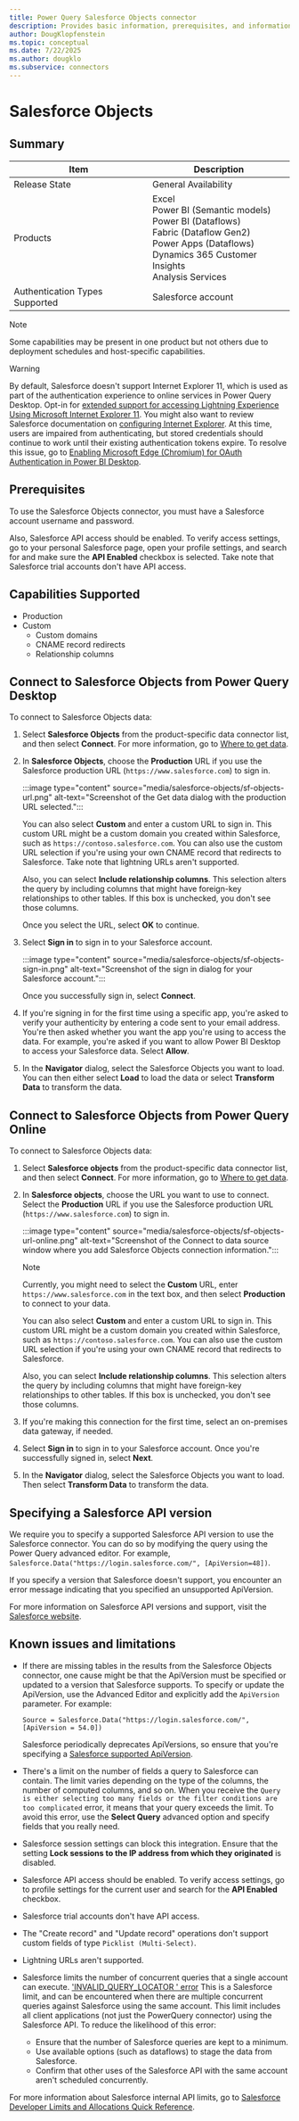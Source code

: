 ```yaml
---
title: Power Query Salesforce Objects connector
description: Provides basic information, prerequisites, and information on how to connect to your data, along with a list of known issues and limitations.
author: DougKlopfenstein
ms.topic: conceptual
ms.date: 7/22/2025
ms.author: dougklo
ms.subservice: connectors
---
```


# Salesforce Objects

## Summary

| Item | Description |
| ---- | ----------- |
| Release State | General Availability |
| Products | Excel<br/>Power BI (Semantic models)<br/>Power BI (Dataflows)<br/>Fabric (Dataflow Gen2)<br/>Power Apps (Dataflows)<br/>Dynamics 365 Customer Insights<br/>Analysis Services |
| Authentication Types Supported | Salesforce account |

> [!NOTE]
> Some capabilities may be present in one product but not others due to deployment schedules and host-specific capabilities.

> [!WARNING]
> By default, Salesforce doesn't support Internet Explorer 11, which is used as part of the authentication experience to online services in Power Query Desktop. Opt-in for [extended support for accessing Lightning Experience Using Microsoft Internet Explorer 11](https://help.salesforce.com/articleView?id=000333934&type=1&mode=1). You might also want to review Salesforce documentation on [configuring Internet Explorer](https://developer.salesforce.com/docs/atlas.en-us.salesforce_supported_browsers_cheatsheet.meta/salesforce_supported_browsers_cheatsheet/getstart_browser_ie.htm). At this time, users are impaired from authenticating, but stored credentials should continue to work until their existing authentication tokens expire. To resolve this issue, go to [Enabling Microsoft Edge (Chromium) for OAuth Authentication in Power BI Desktop](../oauth-edge-chromium.md).

## Prerequisites

To use the Salesforce Objects connector, you must have a Salesforce account username and password.

Also, Salesforce API access should be enabled. To verify access settings, go to your personal Salesforce page, open your profile settings, and search for and make sure the **API Enabled** checkbox is selected. Take note that Salesforce trial accounts don't have API access.

## Capabilities Supported

* Production
* Custom
  * Custom domains
  * CNAME record redirects
  * Relationship columns

## Connect to Salesforce Objects from Power Query Desktop

To connect to Salesforce Objects data:

1. Select **Salesforce Objects** from the product-specific data connector list, and then select **Connect**. For more information, go to [Where to get data](../where-to-get-data.md).

2. In **Salesforce Objects**, choose the **Production** URL if you use the Salesforce production URL (`https://www.salesforce.com`) to sign in.

   :::image type="content" source="media/salesforce-objects/sf-objects-url.png" alt-text="Screenshot of the Get data dialog with the production URL selected.":::

   You can also select **Custom** and enter a custom URL to sign in. This custom URL might be a custom domain you created within Salesforce, such as `https://contoso.salesforce.com`. You can also use the custom URL selection if you're using your own CNAME record that redirects to Salesforce. Take note that lightning URLs aren't supported.

   Also, you can select **Include relationship columns**. This selection alters the query by including columns that might have foreign-key relationships to other tables. If this box is unchecked, you don't see those columns.

   Once you select the URL, select **OK** to continue.

3. Select **Sign in** to sign in to your Salesforce account.

   :::image type="content" source="media/salesforce-objects/sf-objects-sign-in.png" alt-text="Screenshot of the sign in dialog for your Salesforce account.":::

   Once you successfully sign in, select **Connect**.

4. If you're signing in for the first time using a specific app, you're asked to verify your authenticity by entering a code sent to your email address. You're then asked whether you want the app you're using to access the data. For example, you're asked if you want to allow Power BI Desktop to access your Salesforce data. Select **Allow**.

5. In the **Navigator** dialog, select the Salesforce Objects you want to load. You can then either select **Load** to load the data or select **Transform Data** to transform the data.

## Connect to Salesforce Objects from Power Query Online

To connect to Salesforce Objects data:

1. Select **Salesforce objects** from the product-specific data connector list, and then select **Connect**. For more information, go to [Where to get data](../where-to-get-data.md).

2. In **Salesforce objects**, choose the URL you want to use to connect. Select the **Production** URL if you use the Salesforce production URL (`https://www.salesforce.com`) to sign in.

   :::image type="content" source="media/salesforce-objects/sf-objects-url-online.png" alt-text="Screenshot of the Connect to data source window where you add Salesforce Objects connection information.":::

   > [!NOTE]
   >Currently, you might need to select the **Custom** URL, enter `https://www.salesforce.com` in the text box, and then select **Production** to connect to your data.

   You can also select **Custom** and enter a custom URL to sign in. This custom URL might be a custom domain you created within Salesforce, such as `https://contoso.salesforce.com`. You can also use the custom URL selection if you're using your own CNAME record that redirects to Salesforce.

   Also, you can select **Include relationship columns**. This selection alters the query by including columns that might have foreign-key relationships to other tables. If this box is unchecked, you don't see those columns.

3. If you're making this connection for the first time, select an on-premises data gateway, if needed.

4. Select **Sign in** to sign in to your Salesforce account. Once you're successfully signed in, select **Next**.

5. In the **Navigator** dialog, select the Salesforce Objects you want to load. Then select **Transform Data** to transform the data.

## Specifying a Salesforce API version

We require you to specify a supported Salesforce API version to use the Salesforce connector. You can do so by modifying the query using the Power Query advanced editor. For example, `Salesforce.Data("https://login.salesforce.com/", [ApiVersion=48])`.

If you specify a version that Salesforce doesn't support, you encounter an error message indicating that you specified an unsupported ApiVersion.

For more information on Salesforce API versions and support, visit the [Salesforce website](https://help.salesforce.com/s/articleView?id=000381744&type=1).

## Known issues and limitations

* If there are missing tables in the results from the Salesforce Objects connector, one cause might be that the ApiVersion must be specified or updated to a version that Salesforce supports. To specify or update the ApiVersion, use the Advanced Editor and explicitly add the `ApiVersion` parameter. For example:

   ```Source = Salesforce.Data("https://login.salesforce.com/", [ApiVersion = 54.0])```

   Salesforce periodically deprecates ApiVersions, so ensure that you're specifying a [Salesforce supported ApiVersion](https://na1.salesforce.com/services/data/).

* There's a limit on the number of fields a query to Salesforce can contain. The limit varies depending on the type of the columns, the number of computed columns, and so on. When you receive the `Query is either selecting too many fields or the filter conditions are too complicated` error, it means that your query exceeds the limit. To avoid this error, use the **Select Query** advanced option and specify fields that you really need.

* Salesforce session settings can block this integration. Ensure that the setting **Lock sessions to the IP address from which they originated** is disabled.

* Salesforce API access should be enabled. To verify access settings, go to profile settings for the current user and search for the **API Enabled** checkbox.

* Salesforce trial accounts don't have API access.

* The "Create record" and "Update record" operations don't support custom fields of type `Picklist (Multi-Select)`.

* Lightning URLs aren't supported.

* Salesforce limits the number of concurrent queries that a single account can execute. ['INVALID_QUERY_LOCATOR ' error](https://help.salesforce.com/s/articleView?id=000323582&type=1) This is a Salesforce limit, and can be encountered when there are multiple concurrent queries against Salesforce using the same account. This limit includes all client applications (not just the PowerQuery connector) using the Salesforce API. To reduce the likelihood of this error:
  * Ensure that the number of Salesforce queries are kept to a minimum.
  * Use available options (such as dataflows) to stage the data from Salesforce.
  * Confirm that other uses of the Salesforce API with the same account aren't scheduled concurrently.

For more information about Salesforce internal API limits, go to [Salesforce Developer Limits and Allocations Quick Reference](https://developer.salesforce.com/docs/atlas.en-us.salesforce_app_limits_cheatsheet.meta/salesforce_app_limits_cheatsheet/salesforce_app_limits_platform_api.htm#!).
